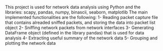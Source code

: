 This project is used for network data analysis using Python and the libraries: scapy, pandas, numpy, binascii, seaborn, matplotlib 
The main implemented functionalities are the following:
1- Reading packet capture file that contains alreaded sniffed packets, and storing the data into packet list object
2- Sniffing network packets from network interfaces
3- Generating DataFrame object (defined in the library pandas) that is used for data analysis
4- Extracting useful summary of the network data
5- Grouping and plotting the network data